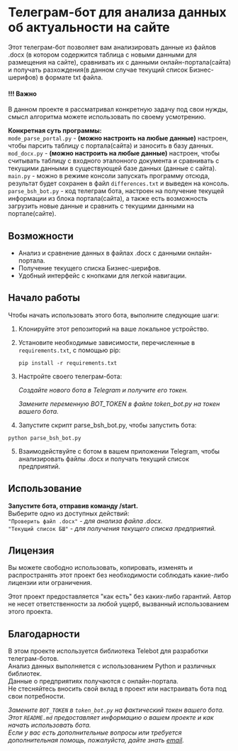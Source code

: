 # Телеграм-бот для анализа данных об актуальности на сайте

Этот телеграм-бот позволяет вам анализировать данные из файлов .docx (в котором содержится таблица с новыми данными для размещения на сайте), сравнивать их с данными онлайн-портала(сайта) и получать разхождения(в данном случае текущий список Бизнес-шерифов) в формате txt файла.

#### !!! Важно  
В данном проекте я рассматривал конкретную задачу под свои нужды,  
смысл алгоритма можете использовать по своему усмотрению.  

**Конкретная суть программы:**  
`mode_parse_portal.py` - **(можно настроить на любые данные)** настроен, чтобы парсить таблицу с портала(сайта) и заносить в базу данных.  
`mod_docx.py` - **(можно настроить на любые данные)** настроен, чтобы считывать таблицу с входного эталонного документа и сравнивать с текущими данными в существующей базе данных (данные с сайта).  
`main.py` - можно в режиме консоли запускать программу отсюда, результат будет сохранен в файл `differences.txt` и выведен на консоль.  
`parse_bsh_bot.py` - код телеграм бота, настроен на получение текущей информации из блока портала(сайта), а также есть возможность загрузить новые данные и сравнить с текущими данными на портале(сайте).  


## Возможности

- Анализ и сравнение данных в файлах .docx с данными онлайн-портала.
- Получение текущего списка Бизнес-шерифов.
- Удобный интерфейс с кнопками для легкой навигации.

## Начало работы

Чтобы начать использовать этого бота, выполните следующие шаги:

1. Клонируйте этот репозиторий на ваше локальное устройство.

2. Установите необходимые зависимости, перечисленные в `requirements.txt`, с помощью pip:

   ```shell
   pip install -r requirements.txt
   ```
3. Настройте своего телеграм-бота:

    *Создайте нового бота в Telegram и получите его токен.*

    *Замените переменную BOT_TOKEN в файле token_bot.py на токен вашего бота.*

4. Запустите скрипт parse_bsh_bot.py, чтобы запустить бота:
```shell
python parse_bsh_bot.py
```

5. Взаимодействуйте с ботом в вашем приложении Telegram, чтобы анализировать файлы .docx и получать текущий список предприятий.


## Использование

__Запустите бота, отправив команду /start.__  
Выберите одно из доступных действий:  
`"Проверить файл .docx"` - _для анализа файла .docx._  
`"Текущий список БШ"` - _для получения текущего списка предприятий._


## Лицензия

Вы можете свободно использовать, копировать, изменять и распространять этот проект без необходимости соблюдать какие-либо лицензии или ограничения.

Этот проект предоставляется "как есть" без каких-либо гарантий. 
Автор не несет ответственности за любой ущерб, вызванный использованием этого проекта.


## Благодарности

В этом проекте используется библиотека Telebot для разработки телеграм-ботов.  
Анализ данных выполняется с использованием Python и различных библиотек.  
Данные о предприятиях получаются с онлайн-портала.  
Не стесняйтесь вносить свой вклад в проект или настраивать бота под свои потребности.

_Замените `BOT_TOKEN` в `token_bot.py` на фактический токен вашего бота. Этот `README.md` предоставляет информацию о вашем проекте и как начать использовать бота._  
_Если у вас есть дополнительные вопросы или требуется дополнительная помощь, пожалуйста, дайте знать [email](mailto:robertxp129@gmail.com )._
